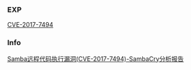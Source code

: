 ### EXP

[CVE-2017-7494](https://github.com/joxeankoret/CVE-2017-7494)

### Info

[Samba远程代码执行漏洞(CVE-2017-7494)-SambaCry分析报告](https://www.anquanke.com/post/id/86181)